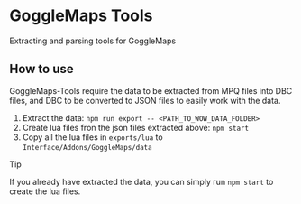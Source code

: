 # GoggleMaps Tools

Extracting and parsing tools for GoggleMaps

## How to use

GoggleMaps-Tools require the data to be extracted from MPQ files into DBC files, and DBC to be converted to JSON files to easily work with the data.

1. Extract the data:
   `npm run export -- <PATH_TO_WOW_DATA_FOLDER>`
2. Create lua files fron the json files extracted above:
   `npm start`
3. Copy all the lua files in `exports/lua` to `Interface/Addons/GoggleMaps/data`

> [!TIP]
> If you already have extracted the data, you can simply run `npm start` to create the lua files.
